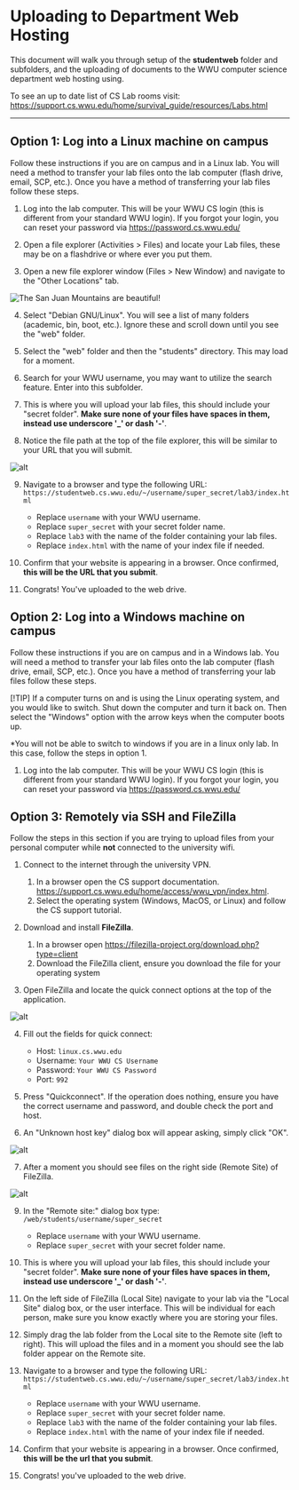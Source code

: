 # Uploading to Department Web Hosting

This document will walk you through setup of the **studentweb** folder and subfolders, and the uploading of documents to the WWU computer science department web hosting using.

To see an up to date list of CS Lab rooms visit: <https://support.cs.wwu.edu/home/survival_guide/resources/Labs.html>

---

## Option 1: Log into a Linux machine on campus

Follow these instructions if you are on campus and in a Linux lab. You will need a method to transfer your lab files onto the lab computer (flash drive, email, SCP, etc.). Once you have a method of transferring your lab files follow these steps.

1. Log into the lab computer. This will be your WWU CS login (this is different from your standard WWU login). If you forgot your login, you can reset your password via <https://password.cs.wwu.edu/>

2. Open a file explorer (Activities > Files) and locate your Lab files, these may be on a flashdrive or where ever you put them.

3. Open a new file explorer window (Files > New Window) and navigate to the "Other Locations" tab.

![The San Juan Mountains are beautiful!](/img/O1-1.png "San Juan Mountains")

4. Select "Debian GNU/Linux". You will see a list of many folders (academic, bin, boot, etc.). Ignore these and scroll down until you see the "web" folder.

5. Select the "web" folder and then the "students" directory. This may load for a moment.

6. Search for your WWU username, you may want to utilize the search feature. Enter into this subfolder.

7. This is where you will upload your lab files, this should include your "secret folder". **Make sure none of your files have spaces in them, instead use underscore '\_' or dash '-'**.

8. Notice the file path at the top of the file explorer, this will be similar to your URL that you will submit.

![alt](/img/O1-2.png "title")

9. Navigate to a browser and type the following URL:
   `https://studentweb.cs.wwu.edu/~/username/super_secret/lab3/index.html`

   - Replace `username` with your WWU username.
   - Replace `super_secret` with your secret folder name.
   - Replace `lab3` with the name of the folder containing your lab files.
   - Replace `index.html` with the name of your index file if needed.

10. Confirm that your website is appearing in a browser. Once confirmed, **this will be the URL that you submit**.

11. Congrats! You've uploaded to the web drive.

## Option 2: Log into a Windows machine on campus

Follow these instructions if you are on campus and in a Windows lab. You will need a method to transfer your lab files onto the lab computer (flash drive, email, SCP, etc.). Once you have a method of transferring your lab files follow these steps.

[!TIP]
If a computer turns on and is using the Linux operating system, and you would like to switch. Shut down the computer and turn it back on. Then select the "Windows" option with the arrow keys when the computer boots up.

\*You will not be able to switch to windows if you are in a linux only lab. In this case, follow the steps in option 1.

1. Log into the lab computer. This will be your WWU CS login (this is different from your standard WWU login). If you forgot your login, you can reset your password via <https://password.cs.wwu.edu/>

## Option 3: Remotely via SSH and FileZilla

Follow the steps in this section if you are trying to upload files from your personal computer while **not** connected to the university wifi.

1. Connect to the internet through the university VPN.

   1. In a browser open the CS support documentation. <https://support.cs.wwu.edu/home/access/wwu_vpn/index.html>.
   2. Select the operating system (Windows, MacOS, or Linux) and follow the CS support tutorial.

2. Download and install **FileZilla**.

   1. In a browser open <https://filezilla-project.org/download.php?type=client>
   2. Download the FileZilla client, ensure you download the file for your operating system

3. Open FileZilla and locate the quick connect options at the top of the application.

![alt](/img/O3-1.png "title")

4. Fill out the fields for quick connect:

   - Host: `linux.cs.wwu.edu`
   - Username: `Your WWU CS Username`
   - Password: `Your WWU CS Password`
   - Port: `992`

5. Press "Quickconnect". If the operation does nothing, ensure you have the correct username and password, and double check the port and host.

6. An "Unknown host key" dialog box will appear asking, simply click "OK".

![alt](/img/O3-2.png "title")

7. After a moment you should see files on the right side (Remote Site) of FileZilla.

![alt](/img/O3-3.png "title")

9. In the "Remote site:" dialog box type:
   `/web/students/username/super_secret`

   - Replace `username` with your WWU username.
   - Replace `super_secret` with your secret folder name.

10. This is where you will upload your lab files, this should include your "secret folder". **Make sure none of your files have spaces in them, instead use underscore '\_' or dash '-'**.

11. On the left side of FileZilla (Local Site) navigate to your lab via the "Local Site" dialog box, or the user interface. This will be individual for each person, make sure you know exactly where you are storing your files.

12. Simply drag the lab folder from the Local site to the Remote site (left to right). This will upload the files and in a moment you should see the lab folder appear on the Remote site.

13. Navigate to a browser and type the following URL:
    `https://studentweb.cs.wwu.edu/~/username/super_secret/lab3/index.html`

    - Replace `username` with your WWU username.
    - Replace `super_secret` with your secret folder name.
    - Replace `lab3` with the name of the folder containing your lab files.
    - Replace `index.html` with the name of your index file if needed.

14. Confirm that your website is appearing in a browser. Once confirmed, **this will be the url that you submit**.

15. Congrats! you've uploaded to the web drive.

<!-- https://support.cs.wwu.edu/home/survival_guide/resources/Department_Web_Hosting.html

https://studentweb.cs.wwu.edu/~/duffiep/cyclestreets.jpg

https://www.markdownguide.org/basic-syntax/

https://support.cs.wwu.edu/home/survival_guide/tools/SSH.html -->
